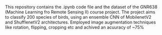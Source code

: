 This repository contains the .ipynb code file and the dataset of the GNR638 (Machine Learning fro Remote Sensing II) course project. 
The project aims to classify 200 species of birds, using an ensemble CNN of MobilenetV2 and ShufflenetV2 architectures. 
Employed image augmentation techniques like rotation, flipping, cropping etc and achived an acuuracy of ~75%
